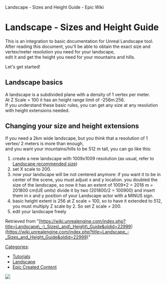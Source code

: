 Landscape - Sizes and Height Guide - Epic Wiki                    

Landscape - Sizes and Height Guide
==================================

  
This is an integration to basic documentation for Unreal Landscape tool. After reading this document, you'll be able to obtain the exact size and vertex/meter resolution you need for your landscape,  
edit it and get the height you need for your mountains and hills.  

Let's get started!  

Landscape basics
----------------

A landscape is a subdivided plane with a density of 1 vertex per meter.  
At Z Scale = 100 it has an height range limit of -256m:256.  
If you understand these basic rules, you can get any size at any resolution with height extensions needed.  

Changing your size and height extensions
----------------------------------------

If you need a 2km wide landscape, but you think that a resolution of 1 vertex/ 2 meters is more than enough,  
and you want your mountains/hills to be 512 m tall, you can go like this:

1.  create a new landscape with 1009x1009 resolution (as usual, refer to [Landscape recommended size](https://docs.unrealengine.com/latest/INT/Engine/Landscape/TechnicalGuide/index.html#recommendedlandscapesizes))
2.  set X scale to 200.
3.  now your landscape will be not centered anymore: if you want it to be in center of the scene, you must adjust x and y location. you doubled the size of the landscape, so now it has an extent of 1009\*2 = 2018 m = 201800 cm(UE units) divide it by two (201800/2 = 100900) and insert them in x and y position of your Landscape actor with a MINUS sign.
4.  basic height extent is 256 at Z scale = 100, so to have it extended to 512, you must multiply Z scale by 2. So set Z scale = 200.
5.  edit your landscape freely

Retrieved from "[https://wiki.unrealengine.com/index.php?title=Landscape\_-\_Sizes\_and\_Height\_Guide&oldid=22999](https://wiki.unrealengine.com/index.php?title=Landscape_-_Sizes_and_Height_Guide&oldid=22999)"

[Categories](/Special:Categories "Special:Categories"):

*   [Tutorials](/Category:Tutorials "Category:Tutorials")
*   [Landscape](/Category:Landscape "Category:Landscape")
*   [Epic Created Content](/Category:Epic_Created_Content "Category:Epic Created Content")

  ![](https://tracking.unrealengine.com/track.png)